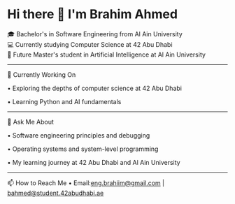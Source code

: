 # Hi there 👋 I'm Brahim Ahmed

🎓 Bachelor's in Software Engineering from Al Ain University  
💻 Currently studying Computer Science at 42 Abu Dhabi  
🎯 Future Master's student in Artificial Intelligence at Al Ain University

----

🔭 Currently Working On

• Exploring the depths of computer science at 42 Abu Dhabi

• Learning Python and AI fundamentals

----

💬 Ask Me About

• Software engineering principles and debugging

• Operating systems and system-level programming

• My learning journey at 42 Abu Dhabi and Al Ain University

----

📫 How to Reach Me
• Email:eng.brahiim@gmail.com | bahmed@student.42abudhabi.ae
